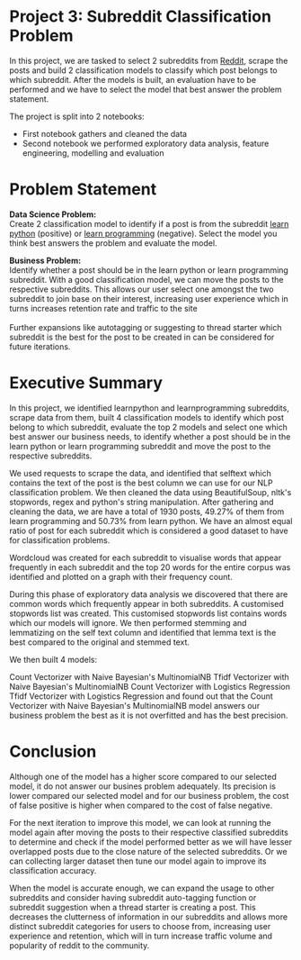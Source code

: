 # Project 3: Subreddit Classification Problem

In this project, we are tasked to select 2 subreddits from [Reddit](https://www.reddit.com/), scrape the posts and build 2 classification models to classify which post belongs to which subreddit. After the models is built, an evaluation have to be performed and we have to select the model that best answer the problem statement.

The project is split into 2 notebooks:
- First notebook gathers and cleaned the data
- Second notebook we performed exploratory data analysis, feature engineering, modelling and evaluation

# Problem Statement

**Data Science Problem:**<br>Create 2 classification model to identify if a post is from the subreddit [learn python](https://www.reddit.com/r/learnpython/) (positive) or [learn programming](https://www.reddit.com/r/learnprogramming/)  (negative). Select the model you think best answers the problem and evaluate the model.

**Business Problem:**<br>Identify whether a post should be in the learn python or learn programming subreddit. With a good classification model, we can move the posts to the respective subreddits. This allows our user select one amongst the two subreddit to join base on their interest, increasing user experience which in turns increases retention rate and traffic to the site<br><br>Further expansions like autotagging or suggesting to thread starter which subreddit is the best for the post to be created in can be considered for future iterations.  


# Executive Summary
In this project, we identified learnpython and learnprogramming subreddits, scrape data from them, built 4 classification models to identify which post belong to which subreddit, evaluate the top 2 models and select one which best answer our business needs, to identify whether a post should be in the learn python or learn programming subreddit and move the post to the respective subreddits.

We used requests to scrape the data, and identified that selftext which contains the text of the post is the best column we can use for our NLP classification problem. We then cleaned the data using BeautifulSoup, nltk's stopwords, regex and python's string manipulation. After gathering and cleaning the data, we are have a total of 1930 posts, 49.27% of them from learn programming and 50.73% from learn python. We have an almost equal ratio of post for each subreddit which is considered a good dataset to have for classification problems.

Wordcloud was created for each subreddit to visualise words that appear frequently in each subreddit and the top 20 words for the entire corpus was identified and plotted on a graph with their frequency count.

During this phase of exploratory data analysis we discovered that there are common words which frequently appear in both subreddits. A customised stopwords list was created. This customised stopwords list contains words which our models will ignore. We then performed stemming and lemmatizing on the self text column and identified that lemma text is the best compared to the original and stemmed text.

We then built 4 models:

Count Vectorizer with Naive Bayesian's MultinomialNB
Tfidf Vectorizer with Naive Bayesian's MultinomialNB
Count Vectorizer with Logistics Regression
Tfidf Vectorizer with Logistics Regression
and found out that the Count Vectorizer with Naive Bayesian's MultinomialNB model answers our business problem the best as it is not overfitted and has the best precision.

# Conclusion

Although one of the model has a higher score compared to our selected model, it do not answer our busines problem adequately. Its precision is lower compared our selected model and for our business problem, the cost of false positive is higher when compared to the cost of false negative.

For the next iteration to improve this model, we can look at running the model again after moving the posts to their respective classified subreddits to determine and check if the model performed better as we will have lesser overlapped posts due to the close nature of the selected subreddits. Or we can collecting larger dataset then tune our model again to improve its classification accuracy.

When the model is accurate enough, we can expand the usage to other subreddits and consider having subreddit auto-tagging function or subreddit suggestion when a thread starter is creating a post. This decreases the clutterness of information in our subreddits and allows more distinct subreddit categories for users to choose from, increasing user experience and retention, which will in turn increase traffic volume and popularity of reddit to the community.